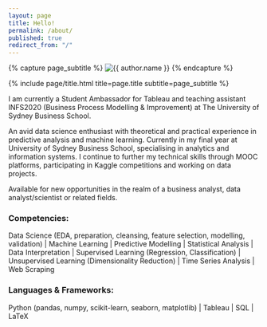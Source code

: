 ```yaml
---
layout: page
title: Hello!
permalink: /about/
published: true
redirect_from: "/"
---
```


<div class="page" markdown="1">

{% capture page_subtitle %}
<img
    class="me"
    alt="{{ author.name }}"
    src="{{ site.author.photo | relative_url }}"
    srcset="{{ site.author.photo2x | relative_url }} 2x"
/>
{% endcapture %}

{% include page/title.html title=page.title subtitle=page_subtitle %}

I am currently a Student Ambassador for Tableau and teaching assistant INFS2020 (Business Process Modelling & Improvement) at The University of Sydney Business School.

An avid data science enthusiast with theoretical and practical experience in predictive analysis and machine learning. Currently in my final year at University of Sydney Business School, specialising in analytics and information systems. I continue to further my technical skills through MOOC platforms, participating in Kaggle competitions and working on data projects.

Available for new opportunities in the realm of a business analyst, data analyst/scientist or related fields.

### Competencies:

Data Science (EDA, preparation, cleansing, feature selection, modelling, validation) \| Machine Learning \| Predictive Modelling \| Statistical Analysis \| Data Interpretation \| Supervised Learning (Regression, Classification) \| Unsupervised Learning (Dimensionality Reduction) \| Time Series Analysis \| Web Scraping

### Languages & Frameworks:

Python (pandas, numpy, scikit-learn, seaborn, matplotlib) \| Tableau \| SQL \| LaTeX 

</div>
